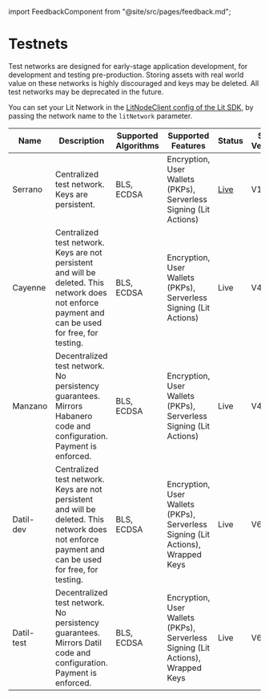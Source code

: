 import FeedbackComponent from "@site/src/pages/feedback.md";

# Testnets

Test networks are designed for early-stage application development, for development and testing pre-production. Storing assets with real world value on these networks is highly discouraged and keys may be deleted. All test networks may be deprecated in the future. 

You can set your Lit Network in the [LitNodeClient config of the Lit SDK](../../connecting-to-a-lit-network/connecting), by passing the network name to the `litNetwork` parameter.

<div class="testnet-networks-table">

| Name | Description | Supported Algorithms | Supported Features | Status | SDK Version | Development status  | Contracts |
| ---- | ----------- | -------------------- | ------------------ | ------ | ----------- | -------------------- | --------- |
| Serrano | Centralized test network. Keys are persistent. | BLS, ECDSA | Encryption, User Wallets (PKPs), Serverless Signing (Lit Actions) | [Live](https://serrano-status.litprotocol.com/) | V1, V2 | Deprecated.  Do not build new apps that use this network. | [serrano](https://github.com/LIT-Protocol/networks/tree/main/serrano) |
| Cayenne | Centralized test network. Keys are not persistent and will be deleted.  This network does not enforce payment and can be used for free, for testing. | BLS, ECDSA | Encryption, User Wallets (PKPs), Serverless Signing (Lit Actions) | Live | V4+ | Deprecated. Do not build new apps that use this network.| [cayenne](https://github.com/LIT-Protocol/networks/tree/main/cayenne) |
| Manzano | Decentralized test network. No persistency guarantees.  Mirrors Habanero code and configuration.  Payment is enforced. | BLS, ECDSA | Encryption, User Wallets (PKPs), Serverless Signing (Lit Actions) | Live | V4+ | Deprecated. Do not build new apps that use this network | [manzano](https://github.com/LIT-Protocol/networks/tree/main/manzano) 
| Datil-dev | Centralized test network. Keys are not persistent and will be deleted. This network does not enforce payment and can be used for free, for testing. | BLS, ECDSA | Encryption, User Wallets (PKPs), Serverless Signing (Lit Actions), Wrapped Keys | Live | V6+ | Good to use | [datil-dev](https://github.com/LIT-Protocol/networks/tree/main/datil-dev) 
| Datil-test | Decentralized test network. No persistency guarantees. Mirrors Datil code and configuration. Payment is enforced. | BLS, ECDSA | Encryption, User Wallets (PKPs), Serverless Signing (Lit Actions), Wrapped Keys | Live | V6+ | Good to use | [datil-test](https://github.com/LIT-Protocol/networks/tree/main/datil-test) |

 
</div>

<FeedbackComponent/>
